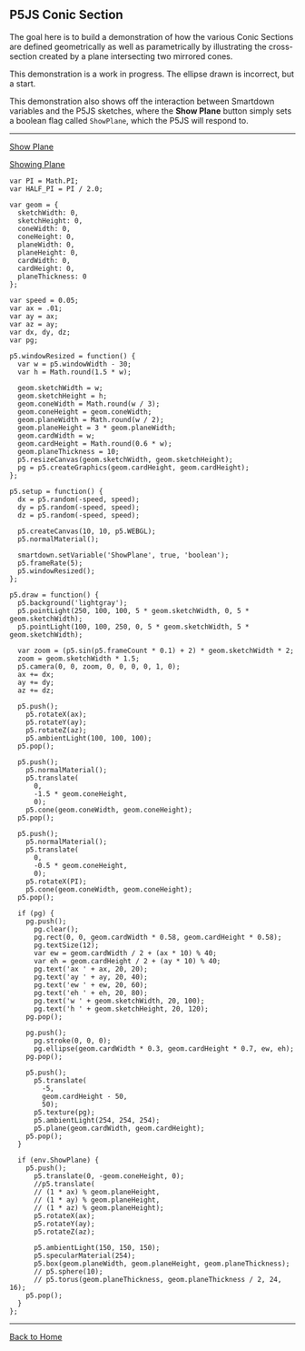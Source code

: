 ## P5JS Conic Section

The goal here is to build a demonstration of how the various Conic Sections are defined geometrically as well as parametrically by illustrating the cross-section created by a plane intersecting two mirrored cones.

This demonstration is a work in progress. The ellipse drawn is incorrect, but a start.

This demonstration also shows off the interaction between Smartdown variables and the P5JS sketches, where the **Show Plane** button simply sets a boolean flag called `ShowPlane`, which the P5JS will respond to.

---

[Show Plane](:XShowPlane)

[Showing Plane](:!ShowPlane)


```p5js/playable/autoplay
var PI = Math.PI;
var HALF_PI = PI / 2.0;

var geom = {
  sketchWidth: 0,
  sketchHeight: 0,
  coneWidth: 0,
  coneHeight: 0,
  planeWidth: 0,
  planeHeight: 0,
  cardWidth: 0,
  cardHeight: 0,
  planeThickness: 0
};

var speed = 0.05;
var ax = .01;
var ay = ax;
var az = ay;
var dx, dy, dz;
var pg;

p5.windowResized = function() {
  var w = p5.windowWidth - 30;
  var h = Math.round(1.5 * w);

  geom.sketchWidth = w;
  geom.sketchHeight = h;
  geom.coneWidth = Math.round(w / 3);
  geom.coneHeight = geom.coneWidth;
  geom.planeWidth = Math.round(w / 2);
  geom.planeHeight = 3 * geom.planeWidth;
  geom.cardWidth = w;
  geom.cardHeight = Math.round(0.6 * w);
  geom.planeThickness = 10;
  p5.resizeCanvas(geom.sketchWidth, geom.sketchHeight);
  pg = p5.createGraphics(geom.cardHeight, geom.cardHeight);
};

p5.setup = function() {
  dx = p5.random(-speed, speed);
  dy = p5.random(-speed, speed);
  dz = p5.random(-speed, speed);

  p5.createCanvas(10, 10, p5.WEBGL);
  p5.normalMaterial();

  smartdown.setVariable('ShowPlane', true, 'boolean');
  p5.frameRate(5);
  p5.windowResized();
};

p5.draw = function() {
  p5.background('lightgray');
  p5.pointLight(250, 100, 100, 5 * geom.sketchWidth, 0, 5 * geom.sketchWidth);
  p5.pointLight(100, 100, 250, 0, 5 * geom.sketchWidth, 5 * geom.sketchWidth);

  var zoom = (p5.sin(p5.frameCount * 0.1) + 2) * geom.sketchWidth * 2;
  zoom = geom.sketchWidth * 1.5;
  p5.camera(0, 0, zoom, 0, 0, 0, 0, 1, 0);
  ax += dx;
  ay += dy;
  az += dz;

  p5.push();
    p5.rotateX(ax);
    p5.rotateY(ay);
    p5.rotateZ(az);
    p5.ambientLight(100, 100, 100);
  p5.pop();

  p5.push();
    p5.normalMaterial();
    p5.translate(
      0,
      -1.5 * geom.coneHeight,
      0);
    p5.cone(geom.coneWidth, geom.coneHeight);
  p5.pop();

  p5.push();
    p5.normalMaterial();
    p5.translate(
      0,
      -0.5 * geom.coneHeight,
      0);
    p5.rotateX(PI);
    p5.cone(geom.coneWidth, geom.coneHeight);
  p5.pop();

  if (pg) {
    pg.push();
      pg.clear();
      pg.rect(0, 0, geom.cardWidth * 0.58, geom.cardHeight * 0.58);
      pg.textSize(12);
      var ew = geom.cardWidth / 2 + (ax * 10) % 40;
      var eh = geom.cardHeight / 2 + (ay * 10) % 40;
      pg.text('ax ' + ax, 20, 20);
      pg.text('ay ' + ay, 20, 40);
      pg.text('ew ' + ew, 20, 60);
      pg.text('eh ' + eh, 20, 80);
      pg.text('w ' + geom.sketchWidth, 20, 100);
      pg.text('h ' + geom.sketchHeight, 20, 120);
    pg.pop();

    pg.push();
      pg.stroke(0, 0, 0);
      pg.ellipse(geom.cardWidth * 0.3, geom.cardHeight * 0.7, ew, eh);
    pg.pop();

    p5.push();
      p5.translate(
        -5,
        geom.cardHeight - 50,
        50);
      p5.texture(pg);
      p5.ambientLight(254, 254, 254);
      p5.plane(geom.cardWidth, geom.cardHeight);
    p5.pop();
  }

  if (env.ShowPlane) {
    p5.push();
      p5.translate(0, -geom.coneHeight, 0);
      //p5.translate(
      // (1 * ax) % geom.planeHeight,
      // (1 * ay) % geom.planeHeight,
      // (1 * az) % geom.planeHeight);
      p5.rotateX(ax);
      p5.rotateY(ay);
      p5.rotateZ(az);

      p5.ambientLight(150, 150, 150);
      p5.specularMaterial(254);
      p5.box(geom.planeWidth, geom.planeHeight, geom.planeThickness);
      // p5.sphere(10);
      // p5.torus(geom.planeThickness, geom.planeThickness / 2, 24, 16);
    p5.pop();
  }
};
```


---

[Back to Home](:@Home)
